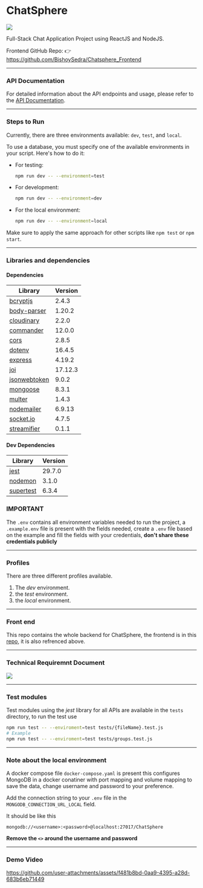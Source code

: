 # ChatSphere

![](.imgs/logo.png)

Full-Stack Chat Application Project using ReactJS and NodeJS.

Frontend GitHub Repo: 👉 https://github.com/BishoySedra/Chatsphere_Frontend

---

### API Documentation

For detailed information about the API endpoints and usage, please refer to the [API Documentation](https://documenter.getpostman.com/view/32763635/2sA35MzzRV#e48a33f9-b1ed-4b32-8e2e-304ab8320391).

---

### Steps to Run

Currently, there are three environments available: `dev`, `test`, and `local`.

To use a database, you must specify one of the available environments in your script. Here's how to do it:

- For testing:

  ```bash
  npm run dev -- --environment=test
  ```

- For development:

  ```bash
  npm run dev -- --environment=dev
  ```

- For the local environment:

  ```bash
  npm run dev -- --environment=local
  ```

Make sure to apply the same approach for other scripts like `npm test` or `npm start`.

---

### Libraries and dependencies

#### Dependencies

| Library             | Version   |
|---------------------|-----------|
| [bcryptjs](https://www.npmjs.com/package/bcryptjs)          | 2.4.3    |
| [body-parser](https://www.npmjs.com/package/body-parser)    | 1.20.2   |
| [cloudinary](https://www.npmjs.com/package/cloudinary)      | 2.2.0    |
| [commander](https://www.npmjs.com/package/commander)        | 12.0.0   |
| [cors](https://www.npmjs.com/package/cors)                  | 2.8.5    |
| [dotenv](https://www.npmjs.com/package/dotenv)              | 16.4.5   |
| [express](https://www.npmjs.com/package/express)            | 4.19.2   |
| [joi](https://www.npmjs.com/package/joi)                    | 17.12.3  |
| [jsonwebtoken](https://www.npmjs.com/package/jsonwebtoken)  | 9.0.2    |
| [mongoose](https://www.npmjs.com/package/mongoose)          | 8.3.1    |
| [multer](https://www.npmjs.com/package/multer/v/1.4.3)      | 1.4.3    |
| [nodemailer](https://www.npmjs.com/package/nodemailer)      | 6.9.13   |
| [socket.io](https://www.npmjs.com/package/socket.io)        | 4.7.5    |
| [streamifier](https://www.npmjs.com/package/streamifier)    | 0.1.1    |

#### Dev Dependencies

| Library             | Version   |
|---------------------|-----------|
| [jest](https://www.npmjs.com/package/jest)                 | 29.7.0   |
| [nodemon](https://www.npmjs.com/package/nodemon)           | 3.1.0    |
| [supertest](https://www.npmjs.com/package/supertest)       | 6.3.4    |

### **IMPORTANT**

The `.env` contains all environment variables needed to run the project, a `.example.env` file is present with the fields needed, create a `.env` file based on the example and fill the fields with your credentials, **don't share these credentials publicly**

---

### Profiles

There are three different profiles available.

1. The *dev* environment.
2. the *test* environment.
3. the *local* environment.

---

### Front end

This repo contains the whole backend for ChatSphere, the frontend is in this [repo](https://github.com/MazenSamehR/ChatSphere/tree/master), it is also refrenced above.

---

### Technical Requiremnt Document

![](./.imgs/TRD.png)

---

### Test modules

Test modules using the *jest* library for all APIs are available in the `tests` directory, to run the test use

```bash
npm run test -- --enviroment=test tests/{fileName}.test.js
# Example
npm run test -- --enviroment=test tests/groups.test.js 
```

---

### Note about the local environment

A docker compose file `docker-compose.yaml` is present this configures MongoDB in a docker conatiner with port mapping and volume mapping to save the data, change username and password to your preference.

Add the connection string to your `.env` file in the `MONGODB_CONNECTION_URL_LOCAL` field.

It should be like this

```mongosh
mongodb://<username>:<password>@localhost:27017/ChatSphere
```

**Remove the `<>` around the username and password**

---

### Demo Video
https://github.com/user-attachments/assets/f481b8bd-0aa9-4395-a28d-683b6eb71449

